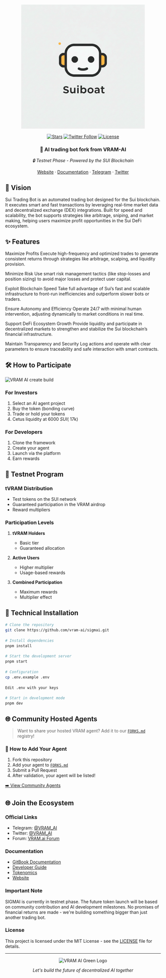 <div align="center">
  <img src="./VRAM.AI design KIT/VRAM.AI TEXT/vram-unified-gradient.svg" alt="VRAM AI Logo" width="400"/>
  
[![Stars](https://img.shields.io/github/stars/vram-ai/sigmai?style=social)](https://github.com/VRAM-AI/agent-forge)
[![Twitter Follow](https://img.shields.io/twitter/follow/VRAM_AI?style=social)](https://twitter.com/SUIBOAT)
[![License](https://img.shields.io/github/license/vram-ai/sigmai?style=flat)](LICENSE)

  <h3>🌟 AI trading bot fork from VRAM-AI</h3>
  <p><i>🔒 Testnet Phase - Powered by the SUI Blockchain</i></p>

<a href="https://www.suiboat.xyz">Website</a>
·
<a href="https://docs.vram.ai">Documentation</a>
·
<a href="https://t.me/VRAM_AI">Telegram</a>
·
<a href="https://twitter.com/VRAM_AI">Twitter</a>

</div>


## 🌟 Vision

Sui Trading Bot is an automated trading bot designed for the Sui blockchain. It executes smart and fast transactions by leveraging real-time market data and decentralized exchange (DEX) integrations. Built for speed and scalability, the bot supports strategies like arbitrage, sniping, and market making, helping users maximize profit opportunities in the Sui DeFi ecosystem.


## ✨ Features

Maximize Profits
Execute high-frequency and optimized trades to generate consistent returns through strategies like arbitrage, scalping, and liquidity provision.

Minimize Risk
Use smart risk management tactics (like stop-losses and position sizing) to avoid major losses and protect user capital.

Exploit Blockchain Speed
Take full advantage of Sui’s fast and scalable infrastructure to front-run inefficiencies and outperform slower bots or traders.

Ensure Autonomy and Efficiency
Operate 24/7 with minimal human intervention, adjusting dynamically to market conditions in real time.

Support DeFi Ecosystem Growth
Provide liquidity and participate in decentralized markets to strengthen and stabilize the Sui blockchain’s financial infrastructure.

Maintain Transparency and Security
Log actions and operate with clear parameters to ensure traceability and safe interaction with smart contracts.

## 🛠️ How to Participate

<img src="./VRAM.AI design KIT/DESIGNS READY TO USE/create-build.png" alt="VRAM AI create build"/>

### For Investors

1. Select an AI agent project
2. Buy the token (bonding curve)
3. Trade or hold your tokens
4. Cetus liquidity at 6000 $SUI (~$17k)

### For Developers

1. Clone the framework
2. Create your agent
3. Launch via the platform
4. Earn rewards

## 📱 Testnet Program

### tVRAM Distribution

- Test tokens on the SUI network
- Guaranteed participation in the VRAM airdrop
- Reward multipliers

### Participation Levels

1. **tVRAM Holders**

   - Basic tier
   - Guaranteed allocation

2. **Active Users**

   - Higher multiplier
   - Usage-based rewards

3. **Combined Participation**
   - Maximum rewards
   - Multiplier effect

## 🔧 Technical Installation

```bash
# Clone the repository
git clone https://github.com/vram-ai/sigmai.git

# Install dependencies
pnpm install

# Start the development server
pnpm start

# Configuration
cp .env.example .env

Edit .env with your keys

# Start in development mode
pnpm dev
```

## 🌐 Community Hosted Agents

> Want to share your hosted VRAM agent? Add it to our [`FORKS.md`](FORKS.md) registry!

### 📝 How to Add Your Agent

1. Fork this repository
2. Add your agent to [`FORKS.md`](FORKS.md)
3. Submit a Pull Request
4. After validation, your agent will be listed!

[➡️ View Community Agents](FORKS.md)

## 🌐 Join the Ecosystem

### Official Links

- Telegram: [@VRAM_AI](https://t.me/VRAM_AI)
- Twitter: [@VRAM_AI](https://twitter.com/VRAM_AI)
- Forum: [VRAM.ai Forum](https://forum.vram.ai)

### Documentation

- [GitBook Documentation](https://vram-ai-1.gitbook.io/vram.ai)
- [Developer Guide](https://vram-ai-1.gitbook.io/vram.ai/developers/getting-started)
- [Tokenomics](https://vram-ai-1.gitbook.io/vram.ai/tokenomics/testnet)
- [Website](https://www.vram.ai)

### Important Note

SIGMAI is currently in testnet phase. The future token launch will be based on community contribution and AI development milestones. No promises of financial returns are made - we're building something bigger than just another trading bot.

### License

This project is licensed under the MIT License - see the [LICENSE](LICENSE) file for details.

---

<div align="center">
  <img src="./VRAM.AI design KIT/VRAM.AI TEXT/VRAM Green.svg" alt="VRAM AI Green Logo" width="200"/>

  <p><i>Let's build the future of decentralized AI together</i></p>
</div>

